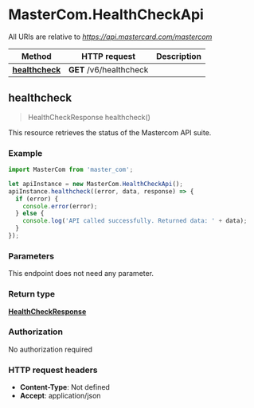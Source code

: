 # MasterCom.HealthCheckApi

All URIs are relative to *https://api.mastercard.com/mastercom*

Method | HTTP request | Description
------------- | ------------- | -------------
[**healthcheck**](HealthCheckApi.md#healthcheck) | **GET** /v6/healthcheck | 



## healthcheck

> HealthCheckResponse healthcheck()



This resource retrieves the status of the Mastercom API suite.

### Example

```javascript
import MasterCom from 'master_com';

let apiInstance = new MasterCom.HealthCheckApi();
apiInstance.healthcheck((error, data, response) => {
  if (error) {
    console.error(error);
  } else {
    console.log('API called successfully. Returned data: ' + data);
  }
});
```

### Parameters

This endpoint does not need any parameter.

### Return type

[**HealthCheckResponse**](HealthCheckResponse.md)

### Authorization

No authorization required

### HTTP request headers

- **Content-Type**: Not defined
- **Accept**: application/json


